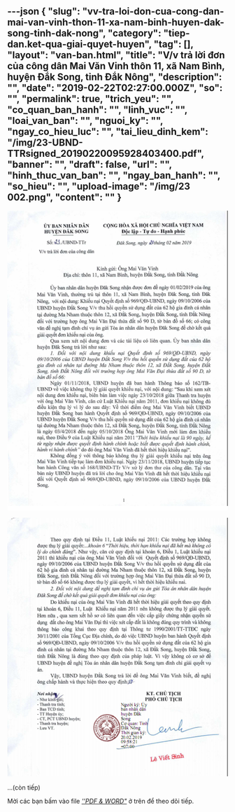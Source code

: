 ---json
{
    "slug": "vv-tra-loi-don-cua-cong-dan-mai-van-vinh-thon-11-xa-nam-binh-huyen-dak-song-tinh-dak-nong",
    "category": "tiep-dan.ket-qua-giai-quyet-huyen",
    "tag": [],
    "layout": "van-ban.html",
    "title": "V/v trả lời đơn của công dân Mai Văn Vinh thôn 11, xã Nam Bình, huyện Đắk Song, tỉnh Đắk Nông",
    "description": "",
    "date": "2019-02-22T02:27:00.000Z",
    "so": "",
    "permalink": true,
    "trich_yeu": "",
    "co_quan_ban_hanh": "",
    "linh_vuc": "",
    "loai_van_ban": "",
    "nguoi_ky": "",
    "ngay_co_hieu_luc": "",
    "tai_lieu_dinh_kem": "/img/23-UBND-TTRsigned_20190220095928403400.pdf",
    "banner": "",
    "draft": false,
    "url": "",
    "hinh_thuc_van_ban": "",
    "ngay_ban_hanh": "",
    "so_hieu": "",
    "upload-image": "/img/23 002.png",
    "__content__": ""
}
---
<p><img alt="" src="/img/23 001.png" /></p>

<p><img alt="" src="/img/23 002.png" /></p>

<p>&hellip;(c&ograve;n tiếp)</p>

<p>Mời c&aacute;c bạn&nbsp;bấm v&agrave;o file&nbsp;<u><em>&#39;&#39;PDF &amp; WORD&quot;</em></u>&nbsp;ở tr&ecirc;n để theo d&otilde;i tiếp.</p>
